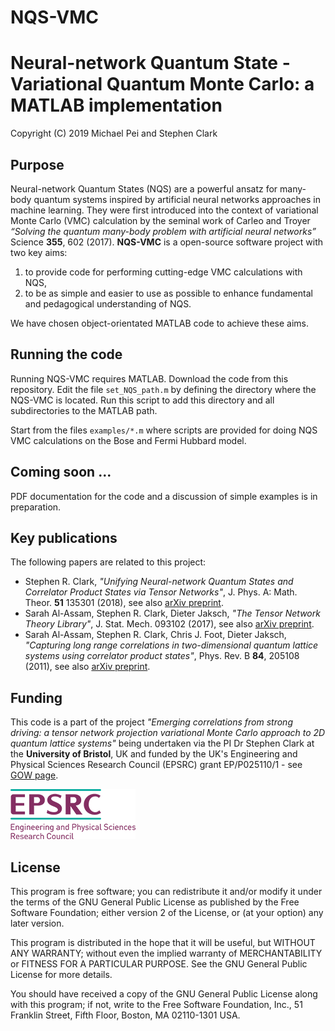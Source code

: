 # NQS-VMC
Neural-network Quantum State - Variational Quantum Monte Carlo: a MATLAB implementation
===================================================================================================

Copyright (C) 2019 Michael Pei and Stephen Clark

Purpose
--------------------
Neural-network Quantum States (NQS) are a powerful ansatz for many-body quantum systems inspired by artificial neural networks approaches in machine learning. They were first introduced into the context of variational Monte Carlo (VMC) calculation by the seminal work of Carleo and Troyer _“Solving the quantum many-body problem with artificial neural networks”_ Science **355**, 602 (2017). **NQS-VMC** is a open-source software project with two key aims:

  1. to provide code for performing cutting-edge VMC calculations with NQS,
  2. to be as simple and easier to use as possible to enhance fundamental and pedagogical understanding of NQS.

We have chosen object-orientated MATLAB code to achieve these aims. 

Running the code
--------------------

Running NQS-VMC requires MATLAB. Download the code from this repository. Edit the file `set_NQS_path.m` by defining the directory where the NQS-VMC is located. Run this script to add this directory and all subdirectories to the MATLAB path.

Start from the files `examples/*.m` where scripts are provided for doing NQS VMC calculations on the Bose and Fermi Hubbard model.

Coming soon ...
--------------------
PDF documentation for the code and a discussion of simple examples is in preparation.
  
Key publications
--------------------
The following papers are related to this project:

  * Stephen R. Clark, _"Unifying Neural-network Quantum States and Correlator Product States via Tensor Networks"_,  J. Phys. A: Math. Theor. **51** 135301 (2018), see also [arXiv preprint](https://arxiv.org/abs/1710.03545).
  * Sarah Al-Assam, Stephen R. Clark, Dieter Jaksch, _"The Tensor Network Theory Library"_, J. Stat. Mech. 093102 (2017), see also [arXiv preprint](https://arxiv.org/abs/1610.02244).
  * Sarah Al-Assam, Stephen R. Clark, Chris J. Foot, Dieter Jaksch, _"Capturing long range correlations in two-dimensional quantum lattice systems using correlator product states"_, Phys. Rev. B **84**, 205108 (2011), see also [arXiv preprint](https://arxiv.org/abs/1107.0936).

Funding
--------------------
This code is a part of the project _"Emerging correlations from strong driving: a tensor network projection variational Monte Carlo approach to 2D quantum lattice systems"_ being undertaken via the PI Dr Stephen Clark at the **University of Bristol**, UK and funded by the UK's Engineering and Physical Sciences Research Council (EPSRC) grant EP/P025110/1 - see [GOW page](https://gow.epsrc.ukri.org/NGBOViewGrant.aspx?GrantRef=EP/P025110/1).

![Image](./images/epsrc.png "epsrc")

License
--------------------
This program is free software; you can redistribute it and/or modify it under the terms of the GNU General Public License as published by the Free Software Foundation; either version 2 of the License, or (at your option) any later version.

This program is distributed in the hope that it will be useful, but WITHOUT ANY WARRANTY; without even the implied warranty of
MERCHANTABILITY or FITNESS FOR A PARTICULAR PURPOSE.  See the GNU General Public License for more details.

You should have received a copy of the GNU General Public License along with this program; if not, write to the Free Software Foundation, Inc., 51 Franklin Street, Fifth Floor, Boston, MA 02110-1301 USA.


